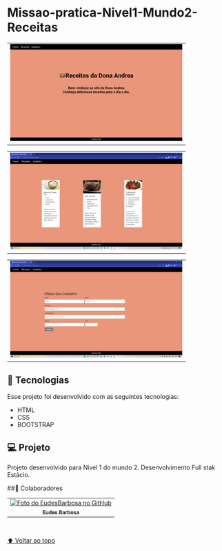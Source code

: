 # Missao-pratica-Nivel1-Mundo2-Receitas
 
 <table>
  <tr>
    <td align="center">
        <img src="./assets/Home.png" width="400"><br>
    </td>
</tr>
</table>
 
  <table>
  <tr>
    <td align="center">
        <img src="./assets/Receitas.png" width="400">
    </td>
</tr>
</table>

  <table>
  <tr>
    <td align="center">
        <img src="./assets/cadastro.png" width="400">
    </td>
</tr>
</table>

##  🚀 Tecnologias

Esse projeto foi desenvolvido com as seguintes tecnologias:

- HTML
- CSS
- BOOTSTRAP


##  💻 Projeto

Projeto desenvolvido para Nivel 1 do mundo 2.
Desenvolvimento Full stak Estácio.


##🤝 Colaboradores

<table>
  <tr>
    <td align="center">
      <a href="#">
        <img src="https://avatars.githubusercontent.com/u/96340338?v=4" width="200px;" alt="Foto do EudesBarbosa no GitHub"/><br>
        <sub>
          <b>Eudes Barbosa</b>
        </sub>
      </a>
    </td>
</tr>
</table>
<br>

[ ⬆ Voltar ao topo ](#Origin-six)<br>